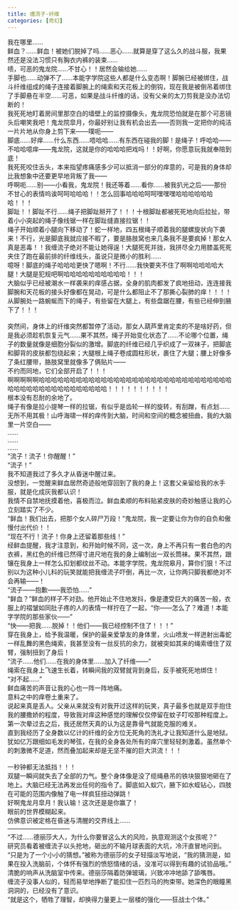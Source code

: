 ```yaml
---
title: 缠流子-纤维
categories: [奇幻]
---
```


我在哪里……<br>鲜血？……鲜血！被她们脱掉了吗……恶心……就算是穿了这么久的战斗服，我果然还是没法习惯只有胸衣内裤的装束……<br>啧，可恶的鬼龙院……不甘心！！居然会输给她……<br>手脚也……动弹不了……本能字学院这些人都是什么变态啊！脚腕已经被绑住，战斗纤维组成的绳子连接着脚腕上的绳索和天花板上的倒钩，现在我是被倒吊着绑住了手脚悬在半空……可恶，如果是战斗纤维的话，没有父亲的太刀剪我是没办法切断的！<br>我死死地盯着房间里那空白的墙壁上的监控摄像头，鬼龙院恐怕就是在那个可恶镜头后嘲笑我吧！鬼龙院皐月，你最好别让我有机会出去——否则我一定把你的纯洁一片片地从你身上剪下来——噗呃——<br>脚底……好痒……什么东西……唔哈哈……有东西在碰我的脚！是绳子！呼哈哈——不哈哈噫痒——鬼龙院，这就是你的哈哈哈把戏吗！！好啊，你愿意玩我就奉陪到底！<br>我死死咬住舌头，本来指望疼痛感多少可以抵消一部分的痒意的，可是我的身体却比我想象中还要更早地背叛了我——<br>呼啊呃……别——小看我，鬼龙院！我还等着……看你……被我扒光之后——那份不甘心的表情呜诶呵呵哈哈哈！！怎么回事哈哈哈呵呵嘿嘿嘿哈哈哈哈哈哈哈！！！<br>脚趾！！脚趾不行……绳子把脚趾掰开了！！！十根脚趾都被死死地向后拉扯，带着小小突起的绳子像线锯一样在脚趾缝直接拉锯！！<br>绳子开始顺着小腿向下移动了！蛇一样地，四五根绳子顺着我的腿螺旋状向下袭来！不行，光是脚底我就应接不暇了，要是胳肢窝也来几条我不是要疯掉！那女人真是恶毒！！我缠流子绝对不能让她得逞！大腿死死并拢，我拼尽全力用膝盖死死夹住了跑在最前排的纤维线头，虽说只是微小的胜利……<br>噫呀！脚底的绳子哈哈哈更快了嗯啊！不行……我快要夹不住了啊啊哈哈哈哈大腿！大腿是犯规吧啊哈哈哈哈哈哈哈哈哈哈！！！<br>大脑似乎已经被潮水一样袭来的痒感占据，全身的肌肉都发了疯地扭动，连连接我脚腕和天花板的接头好像都在晃动，可是什么都阻止不了那撕心裂肺的痒！！！！从脚腕处一路蜿蜒而下的绳子，有些留在大腿上，有些盘踞在腰，有些已经伸到腋下了！！！<br><br>突然间，身体上的纤维突然都暂停了活动，那女人葫芦里肯定卖的不是啥好药，但是我必须趁机恢复元气……果不其然，绳子开始变化状态了……不论哪个位置，绳子的数量就像是细胞分裂似的激增。脚底的纤维已经几乎织成了一双袜子，把脚底和脚背的皮肤都包绕起来；大腿根上绳子卷成圆柱形状，裹住了大腿；腰上好像多了条红腰带，胳肢窝里就像多了俩贴片——<br>不约而同地，它们全部开启了！！！<br>啊啊啊啊啊哈哈哈哈哈哈哈哈哈哈哈哈哈哈哈哈哈哈哈哈哈哈哈哈哈哈哈哈哈哈哈哈哈哈哈哈哈哈哈哈哈哈哈哈哈哈哈！！！！！！！！！！<br>根本没有忍耐的余地了。<br>绳子有像是拉小提琴一样的拉锯，有似乎是齿轮一样的旋转，有刮蹭，有点划……无所不用其极！山呼海啸一样的痒传到大脑，时间和空间的概念被扭曲，我的大脑里一片空白——<br>……<br>……<br>……<br>“流子！流子！你醒醒！”<br>“流子！”<br>我不知道我过了多久才从昏迷中醒过来。<br>没想到，一觉醒来鲜血居然奇迹般地穿回到了我的身上！这套父亲留给我的水手服，就是化成灰我都认识！<br>我情不自禁地抚摸着他，喜极而泣。鲜血柔顺的布料贴紧皮肤的奇妙触感让我的心立刻踏实了不少。<br>“鲜血！我们出去，把那个女人碎尸万段！”鬼龙院，我一定要让你为你的自负和傲慢付出代价！！<br>“现在不行！流子！你身上还留着那些线！”<br>经鲜血提醒，我才注意到，和开始时候不同，这一次，身上不再只有一套白色的内衣裤，黑红色的纤维已然得寸进尺地在我的身上编制出一双长筒袜。果不其然，跟镶在我身上一样怎么扣划都纹丝不动。本能字学院，鬼龙院皋月，算你们狠！不过别以为这种小儿科的玩笑就能把我缠流子吓倒，再比一次，让你两只脚我都绝对不会再输——！<br>“流子——抱歉——我恐怕……”<br>“鲜血？”鲜血的样子不对劲。他开始止不住地发抖，像是遭受巨大的痛苦一般，衣服上的褶皱如同肚子疼的人的表情一样拧在了一起，“你——怎么了？难道！本能字学院的那些家伙——”<br>“快——把我……脱掉！！他们——我已经控制不住了！！！”<br>穿在我身上，给予我温暖，保护的最亲爱挚友的身体里，火山喷发一样迸射出毒蛇一样乱舞的黑色绳索，我甚至没有一丝反抗的余力，就被突如其来的绳索缠住了双臂，强制扭到了身后！<br>“流子……他们……在我的身体里……加入了纤维——”<br>绳索在我身上飞速生长着，转瞬间我的双臂就背到身后，反手被死死地绑住！<br>“对不起……”<br>鲜血痛苦的声音让我的心也一阵一阵地痛。<br>意料之中的痒卷土重来了。<br>说起来真是丢人。父亲从来就没有对我开过这样的玩笑，真子最多也就是双手抱住我的腰撒娇的程度，导致我对痒这种感觉的理解仅仅停留在蚊子叮咬那种程度上。<br>第一次晕过去之后，我还居然天真的认为这是靠骨气就能克服的难关。<br>直到我经历了全身数以亿计的纤维的全方位无死角的洗礼才让我知道什么是地狱。<br>犹如亿万跟细如毛发的琴弦，在我的全身各处所有的痒穴里轻轻刺激着。虽然单个的刺激微不足道，然而叠加起来却是无坚不摧的巨大洪流！！！<br><br>一秒钟都无法抵挡！！！<br>双腿一瞬间就失去了全部的力气。整个身体像是没了缆绳悬吊的铁块狠狠地砸在了地上。大脑已经无法再发出任何的指令了。脚底如入蚁穴，腋下如水蛭钻心，四肢在可能的范围内像触了电一样疯狂扭动弹跳！<br>好啊鬼龙月皐月！我认输！这次还是是你赢了！<br>眼前的世界模糊起来。<br>仿佛意识被定格在昏迷与清醒的交界线上……<br>——————————<br>“不过……德丽莎大人，为什么你要冒这么大的风险，执意观测这个女孩呢？”<br>研究员看着被缠流子以头抢地，砸出的不输月球表面的大坑，冷汗直冒地问到。<br>“只是为了一个小小的猜想。”被称为德丽莎的女子轻描淡写地说，“我的猜测是，如果在投入洗脑前，个体怀有强烈的愤怒情绪的话，没准可以得到有趣的试验品哦。”<br>清脆的响声从洗脑室中传来。德丽莎隔着防弹玻璃，兴致冲冲地舔了舔嘴唇。<br>缠流子没事人似的，轻而易举地挣断了能扣住一匹烈马的拘束带。她深色的眼瞳黑洞洞的，已经没有了意识。<br>“就是这个，牺牲了理智，却换得力量更上一层楼的强化——狂战士个体。”